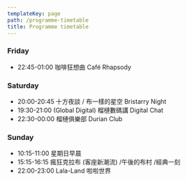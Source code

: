 ```yaml
---
templateKey: page
path: /programme-timetable
title: Programme timetable
---
```

### Friday
- 22:45-01:00 咖啡狂想曲 Café Rhapsody

### Saturday
- 20:00-20:45 十方夜談 / 布一樣的星空 Bristarry Night
- 19:30-21:00 (Global Digital) 榴槤數碼講 Digital Chat
- 22:30-00:00 榴槤俱樂部 Durian Club

### Sunday
- 10:15-11:00 星期日早晨
- 15:15-16:15 瘋狂克拉布 (客座新潮流) /午後的布村 /經典一刻
- 22:00-23:00 Lala-Land 啦啦世界
